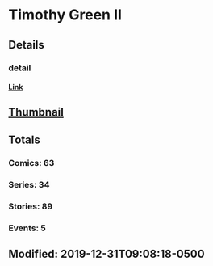 # Timothy Green II 
## Details
### detail
#### [Link](http://marvel.com/comics/creators/13463/timothy_green_ii?utm_campaign=apiRef&utm_source=225578a89fc76f3d20fbffda5d17a88d)
## [Thumbnail](http://i.annihil.us/u/prod/marvel/i/mg/b/40/image_not_available.jpg)
## Totals
### Comics: 63
### Series: 34
### Stories: 89
### Events: 5
## Modified: 2019-12-31T09:08:18-0500